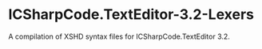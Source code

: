 # ICSharpCode.TextEditor-3.2-Lexers
A compilation of XSHD syntax files for ICSharpCode.TextEditor 3.2.
